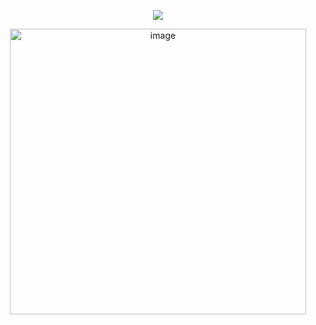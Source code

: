 


<div align="center">
  
![](https://komarev.com/ghpvc/?username=Luthervonivory&color=blue)


<img width="474" height="457" alt="image" src="https://github.com/user-attachments/assets/5f00b562-232f-478b-96ba-dfd6927c68a7" />



